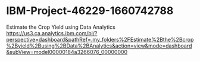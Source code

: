 # IBM-Project-46229-1660742788
Estimate the Crop Yield using Data Analytics
https://us3.ca.analytics.ibm.com/bi/?perspective=dashboard&pathRef=.my_folders%2FEstimate%2Bthe%2Bcrop%2Byield%2Busing%2BData%2BAnalytics&action=view&mode=dashboard&subView=model00000184a3266076_00000000
